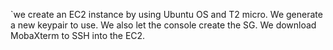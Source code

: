 `we create an EC2 instance by using Ubuntu OS and T2 micro. We generate a new keypair to use. We also let the console create the SG.
We download MobaXterm to SSH into the EC2.
